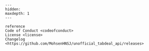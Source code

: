 ```{include} ../README.md
```

[license]: license
[contributor guide]: contributing

```{toctree}
---
hidden:
maxdepth: 1
---

reference
Code of Conduct <codeofconduct>
License <license>
Changelog <https://github.com/MohsenHNSJ/unofficial_tabdeal_api/releases>
```
